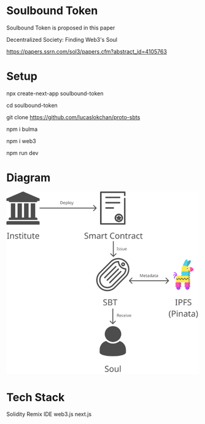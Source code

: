 # Soulbound Token

Soulbound Token is proposed in this paper

Decentralized Society: Finding Web3's Soul

https://papers.ssrn.com/sol3/papers.cfm?abstract_id=4105763

# Setup
npx create-next-app soulbound-token

cd soulbound-token

git clone https://github.com/lucaslokchan/proto-sbts

npm i bulma

npm i web3

npm run dev

# Diagram
![Diagram](image/diagram.png)

# Tech Stack
Solidity
Remix IDE
web3.js
next.js
